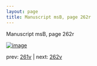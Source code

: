 ```yaml
---
layout: page
title: Manuscript msB, page 262r
---
```


Manuscript msB, page 262r

[![image](http://www.homermultitext.org/iipsrv?OBJ=IIP,1.0&FIF=/project/homer/pyramidal/deepzoom/hmt/vbbifolio/pending/vb_261v_262r.tif&WID=100&CVT=JPEG)](http://www.homermultitext.org/ict2/?urn=urn:cite2:hmt:vbbifolio.pending:vb_261v_262r)

prev:  [261v](../261v) | next:  [262v](../262v)

